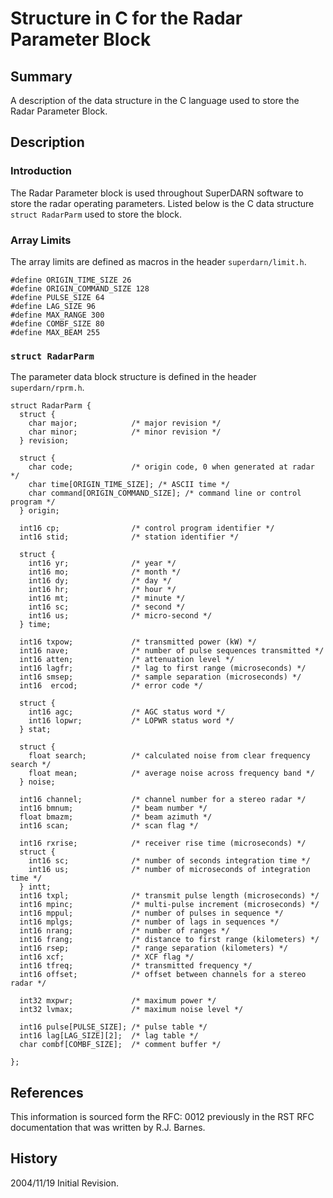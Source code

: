 <!--
(C) copyright 2020 VT SuperDARN, Virginia Polytechnic Institute & State University
author: Kevin Sterne
-->

# Structure in C for the Radar Parameter Block

## Summary

A description of the data structure in the C language used to store the Radar Parameter Block.

## Description

### Introduction
The Radar Parameter block is used throughout SuperDARN software to store the radar operating parameters. Listed below is the C data structure <code>struct RadarParm</code> used to store the block.

### Array Limits

The array limits are defined as macros in the header `superdarn/limit.h`.

```
#define ORIGIN_TIME_SIZE 26
#define ORIGIN_COMMAND_SIZE 128
#define PULSE_SIZE 64    
#define LAG_SIZE 96	       
#define MAX_RANGE 300	
#define COMBF_SIZE 80       
#define MAX_BEAM 255
```

### `struct RadarParm`

The parameter data block structure is defined in the header `superdarn/rprm.h`.
```
struct RadarParm {
  struct {
    char major;            /* major revision */
    char minor;            /* minor revision */
  } revision;

  struct {
    char code;             /* origin code, 0 when generated at radar */
    char time[ORIGIN_TIME_SIZE]; /* ASCII time */
    char command[ORIGIN_COMMAND_SIZE]; /* command line or control program */
  } origin;

  int16 cp;                /* control program identifier */     
  int16 stid;              /* station identifier */

  struct {
    int16 yr;              /* year */
    int16 mo;              /* month */
    int16 dy;              /* day */
    int16 hr;              /* hour */
    int16 mt;              /* minute */
    int16 sc;              /* second */
    int16 us;              /* micro-second */
  } time;

  int16 txpow;             /* transmitted power (kW) */
  int16 nave;              /* number of pulse sequences transmitted */
  int16 atten;             /* attenuation level */
  int16 lagfr;             /* lag to first range (microseconds) */
  int16 smsep;             /* sample separation (microseconds) */
  int16  ercod;            /* error code */
           
  struct {
    int16 agc;             /* AGC status word */
    int16 lopwr;           /* LOPWR status word */
  } stat;

  struct {
    float search;          /* calculated noise from clear frequency search */
    float mean;            /* average noise across frequency band */
  } noise;

  int16 channel;           /* channel number for a stereo radar */
  int16 bmnum;             /* beam number */
  float bmazm;             /* beam azimuth */
  int16 scan;              /* scan flag */
 
  int16 rxrise;            /* receiver rise time (microseconds) */
  struct {
    int16 sc;              /* number of seconds integration time */
    int16 us;              /* number of microseconds of integration time */
  } intt;   
  int16 txpl;              /* transmit pulse length (microseconds) */
  int16 mpinc;             /* multi-pulse increment (microseconds) */
  int16 mppul;             /* number of pulses in sequence */
  int16 mplgs;             /* number of lags in sequences */
  int16 nrang;             /* number of ranges */
  int16 frang;             /* distance to first range (kilometers) */
  int16 rsep;              /* range separation (kilometers) */
  int16 xcf;               /* XCF flag */
  int16 tfreq;             /* transmitted frequency */
  int16 offset;            /* offset between channels for a stereo radar */

  int32 mxpwr;             /* maximum power */
  int32 lvmax;             /* maximum noise level */

  int16 pulse[PULSE_SIZE]; /* pulse table */
  int16 lag[LAG_SIZE][2];  /* lag table */
  char combf[COMBF_SIZE];  /* comment buffer */

}; 
``` 

## References

This information is sourced form the RFC: 0012 previously in the RST RFC documentation that was written by R.J. Barnes.

## History
2004/11/19  Initial Revision.


